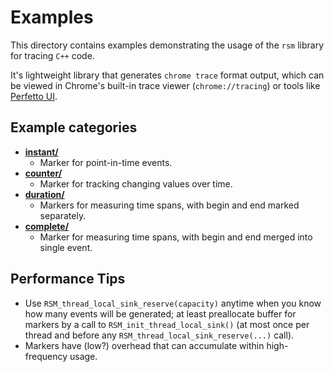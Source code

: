 # Examples

This directory contains examples demonstrating the usage of the `rsm` library for tracing `C++` code.

It's lightweight library that generates `chrome trace` format output, which can be viewed in Chrome's built-in trace viewer (`chrome://tracing`) or tools like [Perfetto UI](https://ui.perfetto.dev/).

## Example categories

* **[instant/](instant/)**
  * Marker for point-in-time events.
* **[counter/](counter/)**
  * Marker for tracking changing values over time.
* **[duration/](duration/)**
  * Markers for measuring time spans, with begin and end marked separately.
* **[complete/](complete/)**
  * Marker for measuring time spans, with begin and end merged into single event.

## Performance Tips

* Use `RSM_thread_local_sink_reserve(capacity)` anytime when you know how many events will be generated; at least preallocate buffer for markers by a call to `RSM_init_thread_local_sink()` (at most once per thread and before any `RSM_thread_local_sink_reserve(...)` call).
* Markers have (low?) overhead that can accumulate within high-frequency usage.
